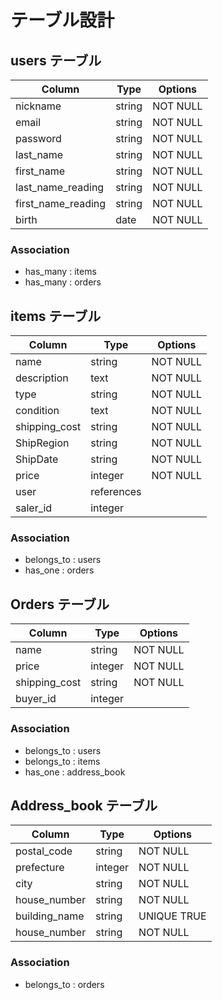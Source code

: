 # テーブル設計

## users テーブル

| Column             | Type   | Options  |
| ------------------ | ------ | -------- |
| nickname           | string | NOT NULL |
| email              | string | NOT NULL |
| password           | string | NOT NULL |
| last_name          | string | NOT NULL |
| first_name         | string | NOT NULL |
| last_name_reading  | string | NOT NULL |
| first_name_reading | string | NOT NULL |
| birth              | date   | NOT NULL |

### Association

- has_many : items
- has_many : orders

## items テーブル

| Column         | Type       | Options  |
| -------------- | ---------- |----------|
| name           | string     | NOT NULL |
| description    | text       | NOT NULL |
| type           | string     | NOT NULL |
| condition      | text       | NOT NULL |
| shipping_cost  | string     | NOT NULL |
| ShipRegion     | string     | NOT NULL |
| ShipDate       | string     | NOT NULL |
| price          | integer    | NOT NULL |
| user           | references |          |
| saler_id       | integer    |          |

### Association

- belongs_to : users
- has_one : orders

## Orders テーブル

| Column       | Type    | Options  |
| -------------| ------- | -------- |
| name         | string  | NOT NULL |
| price        | integer | NOT NULL |
| shipping_cost| string  | NOT NULL |
| buyer_id     | integer |

### Association

- belongs_to : users
- belongs_to : items
- has_one : address_book

## Address_book テーブル

| Column       | Type    | Options     |
| -------------| ------- | ----------- |
| postal_code  | string  | NOT NULL    |
| prefecture   | integer | NOT NULL    |
| city         | string  | NOT NULL    |
| house_number | string  | NOT NULL    |
| building_name| string  | UNIQUE TRUE |
| house_number | string  | NOT NULL    |

### Association

- belongs_to : orders 